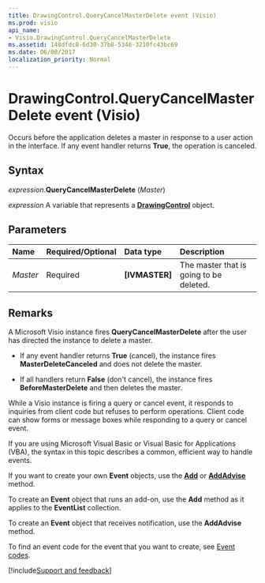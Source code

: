 ```yaml
---
title: DrawingControl.QueryCancelMasterDelete event (Visio)
ms.prod: visio
api_name:
- Visio.DrawingControl.QueryCancelMasterDelete
ms.assetid: 148dfdc8-6d30-37b8-5346-3210fc43bc69
ms.date: 06/08/2017
localization_priority: Normal
---
```



# DrawingControl.QueryCancelMasterDelete event (Visio)

Occurs before the application deletes a master in response to a user action in the interface. If any event handler returns  **True**, the operation is canceled.


## Syntax

_expression_.**QueryCancelMasterDelete** (_Master_)

_expression_ A variable that represents a **[DrawingControl](Visio.DrawingControl.md)** object.


## Parameters



|Name|Required/Optional|Data type|Description|
|:-----|:-----|:-----|:-----|
| _Master_|Required| **[IVMASTER]**|The master that is going to be deleted.|

## Remarks

A Microsoft Visio instance fires  **QueryCancelMasterDelete** after the user has directed the instance to delete a master.




- If any event handler returns  **True** (cancel), the instance fires **MasterDeleteCanceled** and does not delete the master.
    
- If all handlers return  **False** (don't cancel), the instance fires **BeforeMasterDelete** and then deletes the master.
    


While a Visio instance is firing a query or cancel event, it responds to inquiries from client code but refuses to perform operations. Client code can show forms or message boxes while responding to a query or cancel event.

If you are using Microsoft Visual Basic or Visual Basic for Applications (VBA), the syntax in this topic describes a common, efficient way to handle events.

If you want to create your own **Event** objects, use the **[Add](visio.eventlist.add.md)** or **[AddAdvise](visio.eventlist.addadvise.md)** method. 

To create an **Event** object that runs an add-on, use the **Add** method as it applies to the **EventList** collection. 

To create an **Event** object that receives notification, use the **AddAdvise** method. 

To find an event code for the event that you want to create, see [Event codes](../visio/Concepts/event-codesvisio.md).

[!include[Support and feedback](~/includes/feedback-boilerplate.md)]